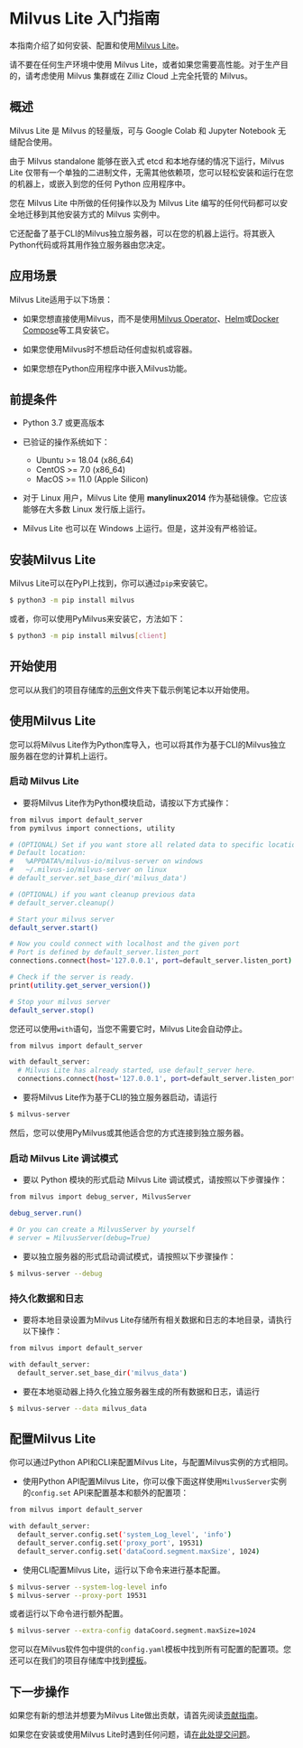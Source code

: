 Milvus Lite 入门指南
================

本指南介绍了如何安装、配置和使用[Milvus Lite](https://github.com/milvus-io/milvus-lite)。

请不要在任何生产环境中使用 Milvus Lite，或者如果您需要高性能。对于生产目的，请考虑使用 Milvus 集群或在 Zilliz Cloud 上完全托管的 Milvus。

概述
--

Milvus Lite 是 Milvus 的轻量版，可与 Google Colab 和 Jupyter Notebook 无缝配合使用。

由于 Milvus standalone 能够在嵌入式 etcd 和本地存储的情况下运行，Milvus Lite 仅带有一个单独的二进制文件，无需其他依赖项，您可以轻松安装和运行在您的机器上，或嵌入到您的任何 Python 应用程序中。

您在 Milvus Lite 中所做的任何操作以及为 Milvus Lite 编写的任何代码都可以安全地迁移到其他安装方式的 Milvus 实例中。

它还配备了基于CLI的Milvus独立服务器，可以在您的机器上运行。将其嵌入Python代码或将其用作独立服务器由您决定。

应用场景
----

Milvus Lite适用于以下场景：

* 如果您想直接使用Milvus，而不是使用[Milvus Operator](https://milvus.io/docs/install_standalone-operator.md)、[Helm](https://milvus.io/docs/install_standalone-helm.md)或[Docker Compose](https://milvus.io/docs/install_standalone-docker.md)等工具安装它。

* 如果您使用Milvus时不想启动任何虚拟机或容器。

* 如果您想在Python应用程序中嵌入Milvus功能。

前提条件
----

* Python 3.7 或更高版本

* 已验证的操作系统如下：

	+ Ubuntu >= 18.04 (x86_64)
	+ CentOS >= 7.0 (x86_64)
	+ MacOS >= 11.0 (Apple Silicon)

* 对于 Linux 用户，Milvus Lite 使用 **manylinux2014** 作为基础镜像。它应该能够在大多数 Linux 发行版上运行。

* Milvus Lite 也可以在 Windows 上运行。但是，这并没有严格验证。

安装Milvus Lite
-------------

Milvus Lite可以在PyPI上找到，你可以通过`pip`来安装它。

```bash
$ python3 -m pip install milvus

```

或者，你可以使用PyMilvus来安装它，方法如下：

```bash
$ python3 -m pip install milvus[client]

```

开始使用
----

您可以从我们的项目存储库的[示例](https://github.com/milvus-io/milvus-lite/tree/main/examples)文件夹下载示例笔记本以开始使用。

使用Milvus Lite
-------------

您可以将Milvus Lite作为Python库导入，也可以将其作为基于CLI的Milvus独立服务器在您的计算机上运行。

### 启动 Milvus Lite

* 要将Milvus Lite作为Python模块启动，请按以下方式操作：

```bash
from milvus import default_server
from pymilvus import connections, utility

# (OPTIONAL) Set if you want store all related data to specific location
# Default location:
#   %APPDATA%/milvus-io/milvus-server on windows
#   ~/.milvus-io/milvus-server on linux
# default_server.set_base_dir('milvus_data')

# (OPTIONAL) if you want cleanup previous data
# default_server.cleanup()

# Start your milvus server
default_server.start()

# Now you could connect with localhost and the given port
# Port is defined by default_server.listen_port
connections.connect(host='127.0.0.1', port=default_server.listen_port)

# Check if the server is ready.
print(utility.get_server_version())

# Stop your milvus server
default_server.stop()

```

您还可以使用`with`语句，当您不需要它时，Milvus Lite会自动停止。

```bash
from milvus import default_server

with default_server:
  # Milvus Lite has already started, use default_server here.
  connections.connect(host='127.0.0.1', port=default_server.listen_port)

```
* 要将Milvus Lite作为基于CLI的独立服务器启动，请运行

```bash
$ milvus-server

```

然后，您可以使用PyMilvus或其他适合您的方式连接到独立服务器。

### 启动 Milvus Lite 调试模式

* 要以 Python 模块的形式启动 Milvus Lite 调试模式，请按照以下步骤操作：

```bash
from milvus import debug_server, MilvusServer

debug_server.run()

# Or you can create a MilvusServer by yourself
# server = MilvusServer(debug=True)

```
* 要以独立服务器的形式启动调试模式，请按照以下步骤操作：

```bash
$ milvus-server --debug

```

### 持久化数据和日志

* 要将本地目录设置为Milvus Lite存储所有相关数据和日志的本地目录，请执行以下操作：

```bash
from milvus import default_server

with default_server:
  default_server.set_base_dir('milvus_data')

```
* 要在本地驱动器上持久化独立服务器生成的所有数据和日志，请运行

```bash
$ milvus-server --data milvus_data

```

配置Milvus Lite
-------------

你可以通过Python API和CLI来配置Milvus Lite，与配置Milvus实例的方式相同。

* 使用Python API配置Milvus Lite，你可以像下面这样使用`MilvusServer`实例的`config.set` API来配置基本和额外的配置项：

```bash
from milvus import default_server

with default_server:
  default_server.config.set('system_Log_level', 'info')
  default_server.config.set('proxy_port', 19531)
  default_server.config.set('dataCoord.segment.maxSize', 1024)

```
* 使用CLI配置Milvus Lite，运行以下命令来进行基本配置。

```bash
$ milvus-server --system-log-level info
$ milvus-server --proxy-port 19531

```

或者运行以下命令进行额外配置。

```bash
$ milvus-server --extra-config dataCoord.segment.maxSize=1024

```

您可以在Milvus软件包中提供的`config.yaml`模板中找到所有可配置的配置项。您还可以在我们的项目存储库中找到[模板](https://github.com/milvus-io/milvus-lite/blob/main/src/milvus/data/config.yaml.template)。

下一步操作
-----

如果您有新的想法并想要为Milvus Lite做出贡献，请首先阅读[贡献指南](https://github.com/milvus-io/milvus-lite/blob/main/CONTRIBUTING.md)。

如果您在安装或使用Milvus Lite时遇到任何问题，请[在此处提交问题](https://github.com/milvus-io/milvus-lite/issues/new)。

